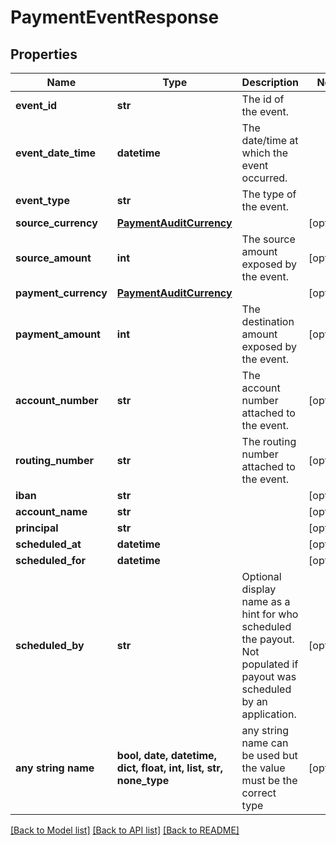 # PaymentEventResponse


## Properties
Name | Type | Description | Notes
------------ | ------------- | ------------- | -------------
**event_id** | **str** | The id of the event. | 
**event_date_time** | **datetime** | The date/time at which the event occurred. | 
**event_type** | **str** | The type of the event. | 
**source_currency** | [**PaymentAuditCurrency**](PaymentAuditCurrency.md) |  | [optional] 
**source_amount** | **int** | The source amount exposed by the event. | [optional] 
**payment_currency** | [**PaymentAuditCurrency**](PaymentAuditCurrency.md) |  | [optional] 
**payment_amount** | **int** | The destination amount exposed by the event. | [optional] 
**account_number** | **str** | The account number attached to the event. | [optional] 
**routing_number** | **str** | The routing number attached to the event. | [optional] 
**iban** | **str** |  | [optional] 
**account_name** | **str** |  | [optional] 
**principal** | **str** |  | [optional] 
**scheduled_at** | **datetime** |  | [optional] 
**scheduled_for** | **datetime** |  | [optional] 
**scheduled_by** | **str** | Optional display name as a hint for who scheduled the payout. Not populated if payout was scheduled by an application. | [optional] 
**any string name** | **bool, date, datetime, dict, float, int, list, str, none_type** | any string name can be used but the value must be the correct type | [optional]

[[Back to Model list]](../README.md#documentation-for-models) [[Back to API list]](../README.md#documentation-for-api-endpoints) [[Back to README]](../README.md)


